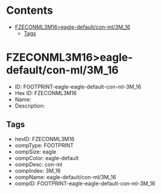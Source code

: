 



Contents
========

* [FZECONML3M16>eagle-default/con-ml/3M_16](#fzeconml3m16eagle-defaultcon-ml3m_16)
	* [Tags](#tags)

# FZECONML3M16>eagle-default/con-ml/3M_16

- ID: FOOTPRINT-eagle-eagle-default-con-ml-3M_16
- Hex ID: FZECONML3M16
- Name: 
- Description: 

## Tags

- hexID: FZECONML3M16
- oompType: FOOTPRINT
- oompSize: eagle
- oompColor: eagle-default
- oompDesc: con-ml
- oompIndex: 3M_16
- oompName: eagle-default/con-ml/3M_16
- oompID: FOOTPRINT-eagle-eagle-default-con-ml-3M_16
